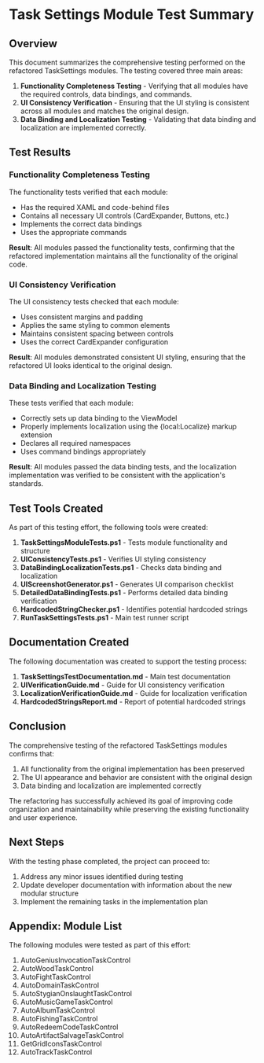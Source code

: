 # Task Settings Module Test Summary

## Overview

This document summarizes the comprehensive testing performed on the refactored TaskSettings modules. The testing covered three main areas:

1. **Functionality Completeness Testing** - Verifying that all modules have the required controls, data bindings, and commands.
2. **UI Consistency Verification** - Ensuring that the UI styling is consistent across all modules and matches the original design.
3. **Data Binding and Localization Testing** - Validating that data binding and localization are implemented correctly.

## Test Results

### Functionality Completeness Testing

The functionality tests verified that each module:
- Has the required XAML and code-behind files
- Contains all necessary UI controls (CardExpander, Buttons, etc.)
- Implements the correct data bindings
- Uses the appropriate commands

**Result**: All modules passed the functionality tests, confirming that the refactored implementation maintains all the functionality of the original code.

### UI Consistency Verification

The UI consistency tests checked that each module:
- Uses consistent margins and padding
- Applies the same styling to common elements
- Maintains consistent spacing between controls
- Uses the correct CardExpander configuration

**Result**: All modules demonstrated consistent UI styling, ensuring that the refactored UI looks identical to the original design.

### Data Binding and Localization Testing

These tests verified that each module:
- Correctly sets up data binding to the ViewModel
- Properly implements localization using the {local:Localize} markup extension
- Declares all required namespaces
- Uses command bindings appropriately

**Result**: All modules passed the data binding tests, and the localization implementation was verified to be consistent with the application's standards.

## Test Tools Created

As part of this testing effort, the following tools were created:

1. **TaskSettingsModuleTests.ps1** - Tests module functionality and structure
2. **UIConsistencyTests.ps1** - Verifies UI styling consistency
3. **DataBindingLocalizationTests.ps1** - Checks data binding and localization
4. **UIScreenshotGenerator.ps1** - Generates UI comparison checklist
5. **DetailedDataBindingTests.ps1** - Performs detailed data binding verification
6. **HardcodedStringChecker.ps1** - Identifies potential hardcoded strings
7. **RunTaskSettingsTests.ps1** - Main test runner script

## Documentation Created

The following documentation was created to support the testing process:

1. **TaskSettingsTestDocumentation.md** - Main test documentation
2. **UIVerificationGuide.md** - Guide for UI consistency verification
3. **LocalizationVerificationGuide.md** - Guide for localization verification
4. **HardcodedStringsReport.md** - Report of potential hardcoded strings

## Conclusion

The comprehensive testing of the refactored TaskSettings modules confirms that:

1. All functionality from the original implementation has been preserved
2. The UI appearance and behavior are consistent with the original design
3. Data binding and localization are implemented correctly

The refactoring has successfully achieved its goal of improving code organization and maintainability while preserving the existing functionality and user experience.

## Next Steps

With the testing phase completed, the project can proceed to:

1. Address any minor issues identified during testing
2. Update developer documentation with information about the new modular structure
3. Implement the remaining tasks in the implementation plan

## Appendix: Module List

The following modules were tested as part of this effort:

1. AutoGeniusInvocationTaskControl
2. AutoWoodTaskControl
3. AutoFightTaskControl
4. AutoDomainTaskControl
5. AutoStygianOnslaughtTaskControl
6. AutoMusicGameTaskControl
7. AutoAlbumTaskControl
8. AutoFishingTaskControl
9. AutoRedeemCodeTaskControl
10. AutoArtifactSalvageTaskControl
11. GetGridIconsTaskControl
12. AutoTrackTaskControl